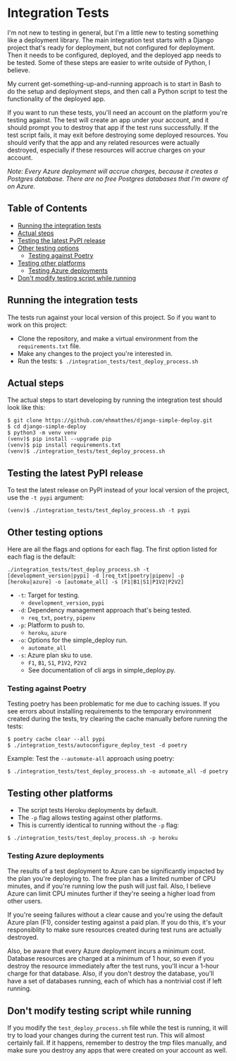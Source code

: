 Integration Tests
===

I'm not new to testing in general, but I'm a little new to testing something like a deployment library. The main integration test starts with a Django project that's ready for deployment, but not configured for deployment. Then it needs to be configured, deployed, and the deployed app needs to be tested. Some of these steps are easier to write outside of Python, I believe.

My current get-something-up-and-running approach is to start in Bash to do the setup and deployment steps, and then call a Python script to test the functionality of the deployed app.

If you want to run these tests, you'll need an account on the platform you're testing against. The test will create an app under your account, and it should prompt you to destroy that app if the test runs successfully. If the test script fails, it may exit before destroying some deployed resources. You should  verify that the app and any related resources were actually destroyed, especially if these resources will accrue charges on your account.

*Note: Every Azure deployment will accrue charges, because it creates a Postgres database. There are no free Postgres databases that I'm aware of on Azure.*

Table of Contents
---

- [Running the integration tests](#running-the-integration-tests)
- [Actual steps](#actual-steps)
- [Testing the latest PyPI release](#testing-the-latest-pypi-release)
- [Other testing options](#other-testing-options)
    - [Testing against Poetry](#testing-against-poetry)
- [Testing other platforms](#testing-other-platforms)
    - [Testing Azure deployments](#testing-azure-deployments)
- [Don't modify testing script while running](#dont-modify-testing-script-while-running)

Running the integration tests
---

The tests run against your local version of this project. So if you want to work on this project:
- Clone the repository, and make a virtual environment from the `requirements.txt` file.
- Make any changes to the project you're interested in.
- Run the tests: `$ ./integration_tests/test_deploy_process.sh`

Actual steps
---

The actual steps to start developing by running the integration test should look like this:

```
$ git clone https://github.com/ehmatthes/django-simple-deploy.git
$ cd django-simple-deploy
$ python3 -m venv venv
(venv)$ pip install --upgrade pip
(venv)$ pip install requirements.txt
(venv)$ ./integration_tests/test_deploy_process.sh
```

Testing the latest PyPI release
---

To test the latest release on PyPI instead of your local version of the project, use the `-t pypi` argument:

```
(venv)$ ./integration_tests/test_deploy_process.sh -t pypi
```

Other testing options
---

Here are all the flags and options for each flag. The first option listed for each flag is the default:

```
./integration_tests/test_deploy_process.sh -t [development_version|pypi] -d [req_txt|poetry|pipenv] -p [heroku|azure] -o [automate_all] -s [F1|B1|S1|P1V2|P2V2]
```

- `-t`: Target for testing.
    - `development_version`, `pypi`
- `-d`: Dependency management approach that's being tested.
    - `req_txt`, `poetry`, `pipenv`
- `-p`: Platform to push to.
    - `heroku`, `azure`
- `-o`: Options for the simple_deploy run.
    - `automate_all`
- `-s`: Azure plan sku to use.
    - `F1`, `B1`, `S1`, `P1V2`, `P2V2`
    - See documentation of cli args in simple_deploy.py.

### Testing against Poetry

Testing poetry has been problematic for me due to caching issues. If you see errors about installing requirements to the temporary environment created during the tests, try clearing the cache manually before running the tests:

```
$ poetry cache clear --all pypi
$ ./integration_tests/autoconfigure_deploy_test -d poetry
```

Example: Test the `--automate-all` approach using poetry:
```
$ ./integration_tests/test_deploy_process.sh -o automate_all -d poetry
```

Testing other platforms
---

- The script tests Heroku deployments by default.
- The `-p` flag allows testing against other platforms.
- This is currently identical to running without the `-p` flag:
```
$ ./integration_tests/test_deploy_process.sh -p heroku
```

### Testing Azure deployments

The results of a test deployment to Azure can be significantly impacted by the plan you're deploying to. The free plan has a limited number of CPU minutes, and if you're running low the push will just fail. Also, I believe Azure can limit CPU minutes further if they're seeing a higher load from other users.

If you're seeing failures without a clear cause and you're using the default Azure plan (F1), consider testing against a paid plan. If you do this, it's your responsiblity to make sure resources created during test runs are actually destroyed.

Also, be aware that every Azure deployment incurs a minimum cost. Database resources are charged at a minimum of 1 hour, so even if you destroy the resource immediately after the test runs, you'll incur a 1-hour charge for that database. Also, if you don't destroy the database, you'll have a set of databases running, each of which has a nontrivial cost if left running.

Don't modify testing script while running
---

If you modify the `test_deploy_process.sh` file while the test is running, it will try to load your changes during the current test run. This will almost certainly fail. If it happens, remember to destroy the tmp files manually, and make sure you destroy any apps that were created on your account as well.